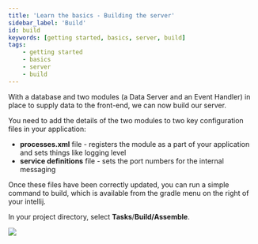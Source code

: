 ```yaml
---
title: 'Learn the basics - Building the server'
sidebar_label: 'Build'
id: build
keywords: [getting started, basics, server, build]
tags:
    - getting started
    - basics
    - server
    - build
---
```


With a database and two modules (a Data Server and an Event Handler) in place to supply data to the front-end, we can now build our server.

You need to add the details of the two modules to two key configuration files in your application:

- **processes.xml** file - registers the module as a part of your application and sets things like logging level
- **service definitions** file - sets the port numbers for the internal messaging

Once these files have been correctly updated, you can run a simple command to build, which is available from the gradle menu on the right of your intellij.

In your project directory, select **Tasks**/**Build/Assemble**.

![](/img/assemble-server.png)

